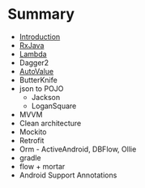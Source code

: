 # Summary

* [Introduction](README.md)
* [RxJava](RxJava.md)
* [Lambda](lambda.md)
* Dagger2
* [AutoValue](autovalue.md)
* ButterKnife
* json to POJO
   * Jackson
   * LoganSquare
* MVVM
* Clean architecture
* Mockito
* Retrofit
* Orm - ActiveAndroid, DBFlow, Ollie
* gradle
* flow + mortar
* Android Support Annotations

